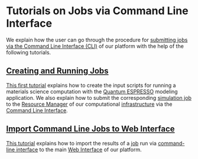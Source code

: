 # Tutorials on Jobs via Command Line Interface

We explain how the user can go through the procedure for [submitting jobs via the Command Line Interface (CLI)](../../jobs-cli/overview.md) of our platform with the help of the following tutorials.

## [Creating and Running Jobs](job-cli-example.md)

[This first tutorial](job-cli-example.md) explains how to create the input scripts for running a materials science computation with the [Quantum ESPRESSO](../../software-directory/modeling/quantum-espresso/overview.md) modeling application. We also explain how to submit the corresponding [simulation job](../../jobs/overview.md) to the [Resource Manager](../../infrastructure/resource/overview.md) of our computational [infrastructure](../../infrastructure/overview.md) via the [Command Line Interface](../../cli/overview.md).

## [Import Command Line Jobs to Web Interface](cli-job-import.md)

[This tutorial](cli-job-import.md) explains how to import the results of a [job](../../jobs-cli/overview.md) run via [command-line interface](../../cli/overview.md) to the main [Web Interface](../../ui/overview.md) of our platform.
